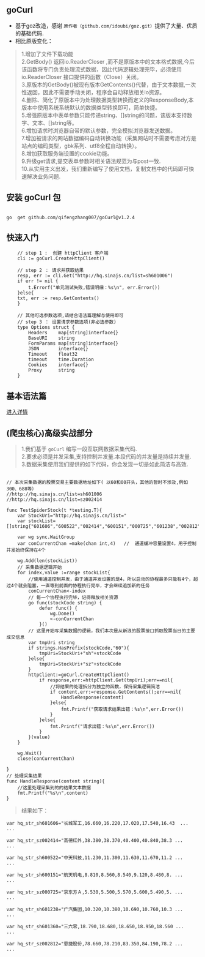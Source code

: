 ## goCurl

- 基于goz改造，感谢 `原作者（github.com/idoubi/goz.git）`提供了大量、优质的基础代码.  
- 相比原版变化：
>   1.增加了文件下载功能  
>   2.GetBody() 返回io.ReaderCloser ,而不是原版本中的文本格式数据,今后该函数将专门负责处理流式数据，因此代码逻辑处理完毕，必须使用io.ReaderCloser 接口提供的函数（Close）关闭。  
>   3.原版本的GetBody()被现有版本GetContents()代替，由于文本数据,一次性返回，因此不需要手动关闭，程序会自动释放相关io资源。  
>   4.删除、简化了原版本中为处理数据类型转换而定义的ResponseBody,本版本中使用系统系统默认的数据类型转换即可，简单快捷。  
>   5.增强原版本中表单参数只能传递string、[]string的问题，该版本支持数字、文本、[]string等。  
>   6.增加请求时浏览器自带的默认参数，完全模拟浏览器发送数据。  
>   7.增加被请求的网站数据编码自动转换功能（采集网站时不需要考虑对方是站点的编码类型，gbk系列、utf8全程自动转换）。  
>   8.增加获取服务端设置的cookie功能。    
>   9.升级get请求,提交表单参数时相关语法规范为与post一致.   
>   10.从实用主义出发，我们重新编写了使用文档，复制文档中的代码即可快速解决业务问题.    

## 安装 goCurl 包  
```code 

go  get github.com/qifengzhang007/goCurl@v1.2.4

```

## 快速入门  
```code
    // step 1 :  创建 httpClient 客户端
	cli := goCurl.CreateHttpClient()

    // step 2 ： 请求并获取结果
	resp, err := cli.Get("http://hq.sinajs.cn/list=sh601006")
	if err != nil {
		t.Errorf("单元测试失败,错误明细：%s\n", err.Error())
	}else{
	txt, err := resp.GetContents()
    }

    // 其他可选参数选项,请结合语法篇理解与使用即可
    // step 3 ： 设置请求参数选项(非必选参数)
    type Options struct {
        Headers    map[string]interface{}
        BaseURI    string
        FormParams map[string]interface{}
        JSON       interface{}
        Timeout    float32
        timeout    time.Duration
        Cookies    interface{}
        Proxy      string
    }

```
## 基本语法篇      
[进入详情](./test/request_test.go)

## (爬虫核心)高级实战部分
>   1.我们基于 `goCurl` 编写一段互联网数据采集代码.  
>   2.要求必须是并发采集,支持控制并发量.本段代码的并发量是持续并发量.        
>   3.数据采集使用我们提供的如下代码，你会发现一切是如此简洁与高效.            
     
```code 

// 本次采集数据的股票交易主要数据地址如下( 以60和00开头，其他的暂时不涉及,例如 300、688等）
//http://hq.sinajs.cn/list=sh601006
//http://hq.sinajs.cn/list=sz002414

func TestSpiderStock(t *testing.T){
	var StockUri="http://hq.sinajs.cn/list="
	var stockList=[]string{"601606","600522","002414","600151","000725","601238","002812","601360"}

	var wg sync.WaitGroup
	var conCurrentChan =make(chan int,4)   //  通道缓冲容量设置4，用于控制并发始终保持在4个

	wg.Add(len(stockList))
	// 采集数据逻辑开始
	for index,value :=range stockList{
		//使用通道控制并发，由于通道并发设置的是4，所以启动的协程最多只能有4个，超过4个就会阻塞，一直等到前面的协程执行完毕，才会继续追加新的任务
		conCurrentChan<-index
		// 每一个协程执行完毕，记得释放相关资源
		go func(stockCode string) {
			defer func() {
				wg.Done()
				<-conCurrentChan
			}()
		// 这里开始写采集数据的逻辑，我们本次是从新浪的股票接口抓取股票当日的主要成交信息
		var tmpUri string
		if strings.HasPrefix(stockCode,"60"){
			tmpUri=StockUri+"sh"+stockCode
		}else{
			tmpUri=StockUri+"sz"+stockCode
		}
		httpClient:=goCurl.CreateHttpClient()
			if response,err:=httpClient.Get(tmpUri);err==nil{
				//将结果的处理拆分为独立的函数，保持采集逻辑简洁
				if content,err:=response.GetContents();err==nil{
					HandleResponse(content)
				}else{
					fmt.Printf("获取请求结果出错：%s\n",err.Error())
				}
			}else{
				fmt.Printf("请求出错：%s\n",err.Error())
			}
		}(value)
	}

	wg.Wait()
	close(conCurrentChan)

}
// 处理采集结果
func HandleResponse(content string){
	//这里处理采集到的的结果文本数据
	fmt.Printf("%s\n",content)
}

```  

>结果如下：
```code 
var hq_str_sh601606="长城军工,16.660,16.220,17.020,17.540,16.43  ...   ...
                                                               
var hq_str_sz002414="高德红外,38.380,38.370,40.400,40.840,38.3 ...   ...
                                                               
var hq_str_sh600522="中天科技,11.230,11.300,11.630,11.670,11.2 ...   ...
                                                               
var hq_str_sh600151="航天机电,8.810,8.560,8.540,9.120,8.480,8. ...   ...
                                                               
var hq_str_sz000725="京东方Ａ,5.530,5.500,5.570,5.600,5.490,5. ...   ...
                                                               
var hq_str_sh601238="广汽集团,10.320,10.380,10.690,10.760,10.3 ...   ...
                                                               
var hq_str_sh601360="三六零,18.790,18.680,18.650,18.950,18.560 ...   ...
                                                               
var hq_str_sz002812="恩捷股份,78.660,78.210,83.350,84.190,78.2 ...   ...

```
